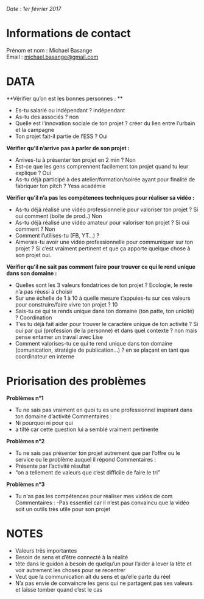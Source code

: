 *Date : 1er février 2017*

# Informations de contact
Prénom et nom : Michael Basange  
Email : michael.basange@gmail.com

# DATA
**Vérifier qu’on est les bonnes personnes : **
- Es-tu salarié ou indépendant ? indépendant
- As-tu des associés ? non
- Quelle est l’innovation sociale de ton projet ? créer du lien entre l’urbain et la campagne
- Ton projet fait-il partie de l’ESS ? Oui

**Vérifier qu’il n’arrive pas à parler de son projet :**
- Arrives-tu à présenter ton projet en 2 min ? Non
- Est-ce que les gens comprennent facilement ton projet quand tu leur explique ? Oui
- As-tu déjà participé à des atelier/formation/soirée ayant pour finalité de fabriquer ton pitch ? Yess académie

**Vérifier qu’il n’a pas les compétences techniques pour réaliser sa vidéo :**
- As-tu déjà réalisé une vidéo professionnelle pour valoriser ton projet ? Si oui comment (boîte de prod..) Non
- As-tu déjà réalisé une vidéo amateur pour valoriser ton projet ? Si oui comment ? Non
- Comment l’utilises-tu (FB, YT…) ? 
- Aimerais-tu avoir une vidéo professionnelle pour communiquer sur ton projet ? Si c’est vraiment pertinent et que ça apporte quelque chose à son projet oui.

**Vérifier qu’il ne sait pas comment faire pour trouver ce qui le rend unique dans son domaine :**
- Quelles sont les 3 valeurs fondatrices de ton projet ? Ecologie, le reste n’a pas réussi à choisir
- Sur une échelle de 1 à 10 à quelle mesure t’appuies-tu sur ces valeurs pour construire/faire vivre ton projet ? 10
- Sais-tu ce qui te rends unique dans ton domaine (ton patte, ton unicité) ? Coordination
- T’es tu déjà fait aider pour trouver le caractère unique de ton activité ? Si oui par qui (profession de la personne) et dans quel contexte ? non mais pense entamer un travail avec Lise
- Comment valorises-tu ce qui te rend unique dans ton domaine (comunication, stratégie de publication…) ? en se plaçant en tant que coordinateur en interne

# Priorisation des problèmes

**Problèmes n°1**
-	Tu ne sais pas vraiment en quoi tu es une professionnel inspirant dans ton domaine d’activité
Commentaires :
- Ni pourquoi ni pour qui
- a tilté car cette question lui a semblé vraiment pertinente

**Problèmes n°2**
-	Tu ne sais pas présenter ton projet autrement que par l’offre ou le service ou le problème auquel il répond
Commentaires :
- Présente par l’activité résultat
- “on a tellement de valeurs que c’est difficile de faire le tri”

**Problèmes n°3**
- Tu n'as pas les compétences pour réaliser mes vidéos de com
Commentaires :
-Pas essentiel car il n’est pas convaincu que la vidéo soit un outils très utile pour son projet

# NOTES
- Valeurs très importantes
- Besoin de sens et d’être connecté à la réalité
- tête dans le guidon à besoin de quelqu’un pour l’aider à lever la tête et voir autrement les choses pour se recentrer
- Veut que la communication ait du sens et qu’elle parte du réel
- N’a pas envie de convaincre les gens qui ne partagent pas ses valeurs et laisse tomber quand c’est le cas





